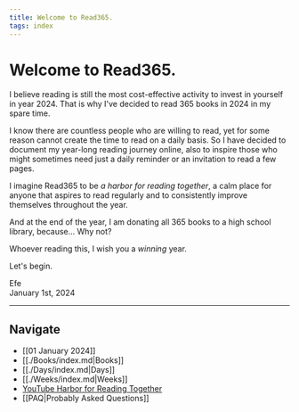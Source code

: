 ```yaml
---
title: Welcome to Read365.
tags: index
---
```

# Welcome to Read365.

I believe reading is still the most cost-effective activity to invest in yourself in year 2024. That is why I've decided to read 365 books in 2024 in my spare time. 

I know there are countless people who are willing to read, yet for some reason cannot create the time to read on a daily basis. So I have decided to document my year-long reading journey online, also to inspire those who might sometimes need just a daily reminder or an invitation to read a few pages. 

I imagine Read365 to be *a harbor for reading together*, a calm place for anyone that aspires to read regularly and to consistently improve themselves throughout the year.

And at the end of the year, I am donating all 365 books to a high school library, because... Why not?

Whoever reading this, I wish you a *winning* year.

Let's begin.

Efe  
January 1st, 2024

---

## Navigate

- [[01 January 2024]]
- [[./Books/index.md|Books]]
- [[./Days/index.md|Days]]
- [[./Weeks/index.md|Weeks]]
- [YouTube Harbor for Reading Together](https://www.youtube.com/@read365org)
- [[PAQ|Probably Asked Questions]]